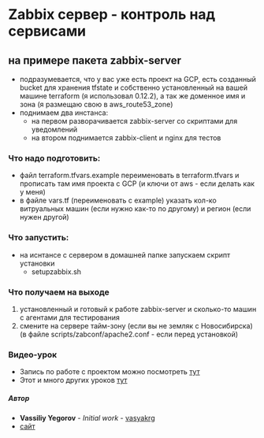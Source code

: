 # Zabbix сервер - контроль над сервисами

## на примере пакета zabbix-server
  * подразумевается, что у вас уже есть проект на GCP, есть созданный bucket для хранения tfstate и собственно установленный на вашей машине terraform (я использовал 0.12.2), а так же доменное имя и зона (я размещаю свою в aws_route53_zone)
  * поднимаем два инстанса:
    - на первом разворачивается zabbix-server со скриптами для уведомлений
    - на втором поднимается zabbix-client и nginx для тестов

### Что надо подготовить:
  * файл terraform.tfvars.example переименовать в terraform.tfvars и прописать там имя проекта с GCP (и ключи от aws - если делать как у меня)
  * в файле vars.tf (переименовать с example) указать кол-ко витруальных машин (если нужно как-то по другому) и регион (если нужен другой)

### Что запустить:
  * на иснтансе с сервером в домашней папке запускаем скрипт установки
    - setupzabbix.sh

### Что получаем на выходе
  1. установленный и готовый к работе zabbix-server и сколько-то машин с агентами для тестирования
  2. смените на сервере тайм-зону (если вы не земляк с Новосибирска) (в файле scripts/zabconf/apache2.conf - если перед установкой)

### Видео-урок
  * Запись по работе с проектом можно посмотреть [тут](https://youtu.be/)
  * Этот и много других уроков [тут](vk.com/realmanual)

##### Автор
 - **Vassiliy Yegorov** - *Initial work* - [vasyakrg](https://github.com/vasyakrg)
 - [сайт](vk.com/realmanual)
